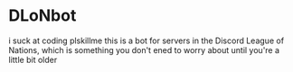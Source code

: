 # DLoNbot
i suck at coding plskillme this is a bot for servers in the Discord League of Nations, which is something you don't ened to worry about until you're a little bit older
